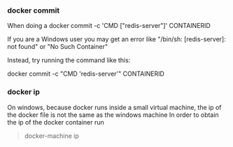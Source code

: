

### docker commit
When doing a 
docker commit -c 'CMD ["redis-server"]' CONTAINERID

If you are a Windows user you may get an error like "/bin/sh: [redis-server]: not found" or "No Such Container"

Instead, try running the command like this:

docker commit -c "CMD 'redis-server'" CONTAINERID


### docker ip
On windows, because docker runs inside a small virtual machine, the ip of the docker file is not the same as the windows machine
In order to obtain the ip of the docker container run
> docker-machine ip
